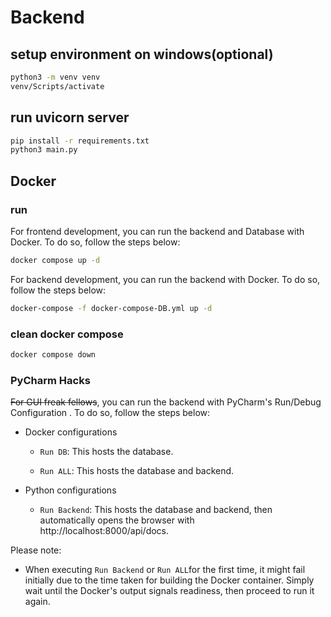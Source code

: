 # Backend

## setup environment on windows(optional)

```bash
python3 -m venv venv
venv/Scripts/activate
```

## run uvicorn server

```bash
pip install -r requirements.txt
python3 main.py
```

## Docker

### run

For frontend development, you can run the backend and Database with Docker. To do so, follow the steps below:

```bash
docker compose up -d
```

For backend development, you can run the backend with Docker. To do so, follow the steps below:

```bash
docker-compose -f docker-compose-DB.yml up -d
```

### clean docker compose

```bash
docker compose down
```

### PyCharm Hacks

~~For GUI freak fellows~~, you can run the backend with PyCharm's Run/Debug Configuration . To do so, follow the steps
below:

* Docker configurations

    * `Run DB`: This hosts the database.

    * `Run ALL`: This hosts the database and backend.

* Python configurations
    * `Run Backend`: This hosts the database and backend, then automatically opens the browser
      with http://localhost:8000/api/docs.

Please note:

* When executing `Run Backend` or `Run ALL`for the first time, it might fail initially due to the time taken for
  building the Docker
  container. Simply wait until the Docker's output signals readiness, then proceed to run it again.
